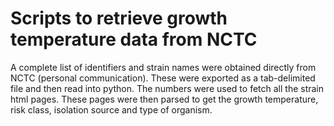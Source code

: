 # Scripts to retrieve growth temperature data from NCTC
A complete list of identifiers and strain names were obtained directly from NCTC (personal communication). These were exported as a tab-delimited file and then read into python. The numbers were used to fetch all the strain html pages.
These pages were then parsed to get the growth temperature, risk class, isolation source and type of organism. 
